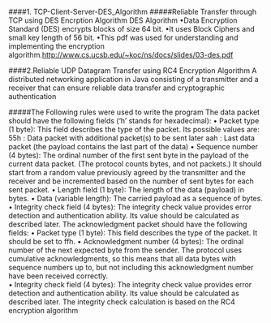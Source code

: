 ####1. TCP-Client-Server-DES_Algorithm
#####Reliable Transfer through TCP using DES Encrption Algorithm
DES Algorithm
•Data Encryption Standard (DES) encrypts blocks of size 64 bit. 
•It uses Block Ciphers and small key length of 56 bit.
•This pdf was used for understanding and implementing the encryption algorithm.http://www.cs.ucsb.edu/~koc/ns/docs/slides/03-des.pdf


####2.Reliable UDP Datagram Transfer using RC4 Encryption Algorithm
A distributed networking application in Java consisting of a transmitter and a receiver that can ensure reliable data transfer and cryptographic authentication

#####The Following rules were used to write the program
The data packet should have the following fields (‘h’ stands for hexadecimal):
• Packet type (1 byte): This field describes the type of the packet. Its possible values are: 55h : Data packet with additional packet(s) to be sent later aah : Last data packet (the payload contains the last part of the data) 
• Sequence number (4 bytes): The ordinal number of the first sent byte in the payload of the current data packet. (The protocol counts bytes, and not packets.) It should start from a random value previously agreed by the transmitter and the receiver and be incremented based on the number of sent bytes for each sent packet. 
• Length field (1 byte): The length of the data (payload) in bytes. 
• Data (variable length): The carried payload as a sequence of bytes. 
• Integrity check field (4 bytes): The integrity check value provides error detection and authentication ability. Its value should be calculated as described later. 
The acknowledgment packet should have the following fields: 
• Packet type (1 byte): This field describes the type of the packet. It should be set to ffh.
• Acknowledgment number (4 bytes): The ordinal number of the next expected byte from the sender. The protocol uses cumulative acknowledgments, so this means that all data bytes with sequence numbers up to, but not including this acknowledgment number have been received correctly.  
• Integrity check field (4 bytes): The integrity check value provides error detection and authentication ability. Its value should be calculated as described later. The integrity check calculation is based on the RC4 encryption algorithm
